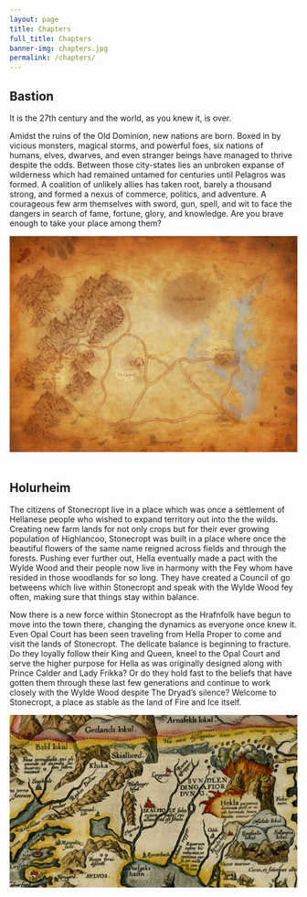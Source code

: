 ```yaml
---
layout: page
title: Chapters
full_title: Chapters
banner-img: chapters.jpg
permalink: /chapters/
---
```


<div class="row chapter-container">
  <div class="pull-left col-md-6"><h2>Bastion</h2>
    <p>It is the 27th century and the world, as you knew it, is over.</p>
    <p>Amidst the ruins of the Old Dominion, new nations are born. Boxed in by vicious monsters, magical storms, and powerful foes, six nations of humans, elves, dwarves, and even stranger beings have managed to thrive despite the odds. Between those city-states  lies an unbroken expanse of wilderness which had remained untamed for  centuries until Pelagros was formed. A coalition of unlikely allies has taken root, barely a thousand strong, and formed a nexus of commerce, politics, and adventure. A courageous few arm themselves with sword, gun, spell, and wit to face the dangers in search of fame, fortune, glory, and knowledge. Are you brave enough to take your place among them?</p>
  </div>
  <div class="pull-right col-md-6">
    <img class="chapter-banner" src="/images/chapters/bastion.jpg">
  </div>
</div>
<br/>
<div class="row chapter-container">
  <div class="pull-left col-md-6"><h2>Holurheim</h2>
    <p>The citizens of Stonecropt live in a place which was once a settlement of Hellanese people who wished to expand territory out into the the wilds. Creating new farm lands for not only crops but for their ever growing population of Highlancoo, Stonecropt was built in a place where once the beautiful flowers of the same name reigned across fields and through the forests. Pushing ever further out, Hella eventually made a pact with the Wylde Wood and their people now live in harmony with the Fey whom have resided in those woodlands for so long. They have created a Council of go betweens which live within Stonecropt and speak with the Wylde Wood fey often, making sure that things stay within balance.</p>
    <p>Now there is a new force within Stonecropt as the Hrafnfolk have begun to move into the town there, changing the dynamics as everyone once knew it. Even Opal Court has been seen traveling from Hella Proper to come and visit the lands of Stonecropt. The delicate balance is beginning to fracture. Do they loyally follow their King and Queen, kneel to the Opal Court and serve the higher purpose for Hella as was originally designed along with Prince Calder and Lady Frikka? Or do they hold fast to the beliefs that have gotten them through these last few generations and continue to work closely with the Wylde Wood despite The Dryad’s silence? Welcome to Stonecropt, a place as stable as the land of Fire and Ice itself.</p>
  </div>
  <div class="pull-right col-md-6">
    <img class="chapter-banner" src="/images/chapters/holurheim.jpg">
  </div>
</div>
